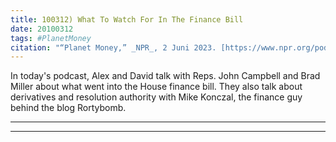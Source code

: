 ```yaml
---
title: 100312) What To Watch For In The Finance Bill
date: 20100312
tags: #PlanetMoney
citation: "“Planet Money,” _NPR_, 2 Juni 2023. [https://www.npr.org/podcasts/510289/planet-money](https://www.npr.org/podcasts/510289/planet-money) (diakses 4 Juni 2023)."
---
```


In today's podcast, Alex and David talk with Reps. John Campbell and Brad Miller about what went into the House finance bill. They also talk about derivatives and resolution authority with Mike Konczal, the finance guy behind the blog Rortybomb.

----



----
